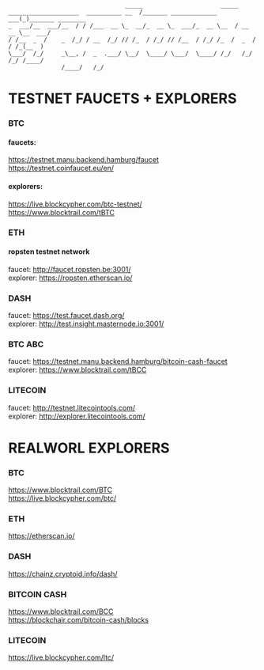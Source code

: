 ```
                                 _____                      _____                 
____________________  __________ __  /_______ _____________ ___(_)_______ ________
_  ___/__  ___/__  / / /___  __ \_  __/_  __ \_  ___/_  __ \__  / __  __ \__  ___/
/ /__  _  /    _  /_/ / __  /_/ // /_  / /_/ // /__  / /_/ /_  /  _  / / /_(__  ) 
\___/  /_/     _\__, /  _  .___/ \__/  \____/ \___/  \____/ /_/   /_/ /_/ /____/  
               /____/   /_/                                                       
```

# TESTNET FAUCETS + EXPLORERS


### BTC

#### faucets: <br />
https://testnet.manu.backend.hamburg/faucet <br />
https://testnet.coinfaucet.eu/en/

#### explorers: <br />
https://live.blockcypher.com/btc-testnet/ <br />
https://www.blocktrail.com/tBTC

### ETH

#### ropsten testnet network
faucet: http://faucet.ropsten.be:3001/ <br />
explorer: https://ropsten.etherscan.io/

### DASH 

faucet: https://test.faucet.dash.org/ <br />
explorer: http://test.insight.masternode.io:3001/ 

### BTC ABC 

faucet: https://testnet.manu.backend.hamburg/bitcoin-cash-faucet <br />
explorer: https://www.blocktrail.com/tBCC

### LITECOIN 

faucet: http://testnet.litecointools.com/ <br />
explorer: http://explorer.litecointools.com/


# REALWORL EXPLORERS


### BTC 

https://www.blocktrail.com/BTC <br />
https://live.blockcypher.com/btc/

### ETH

https://etherscan.io/

### DASH

https://chainz.cryptoid.info/dash/


### BITCOIN CASH 

https://www.blocktrail.com/BCC <br />
https://blockchair.com/bitcoin-cash/blocks


### LITECOIN

https://live.blockcypher.com/ltc/
